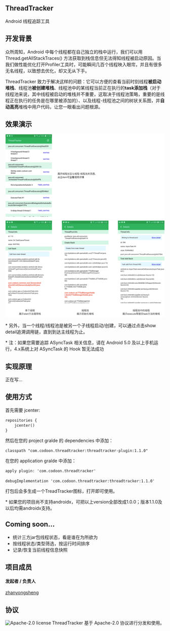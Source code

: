 ## ThreadTracker
Android 线程追踪工具

## 开发背景
众所周知，Android 中每个线程都在自己独立的栈中运行，我们可以用 Thread.getAllStackTraces() 方法获取到栈信息但无法得知线程被启动原因。当我们做性能优化打开Profiler工具时，可能瞬间几百个线程映入眼帘，并且有很多无名线程，以致想去优化，却又无从下手。

ThreadTracker 致力于解决这样的问题：它可以方便的查看当前时刻线程**被启动堆栈**、线程池**被创建堆栈**、线程池中的某线程当前正在执行的**task添加栈**（对于线程池来说，其中线程被启动的堆栈并不重要，这取决于线程池策略，重要的是线程正在执行的任务是在哪里被添加的）、以及线程-线程池之间的树状关系图，并**自动高亮**堆栈中用户代码，让您一眼看出问题根源。

## 效果演示
![](https://github.com/codoon/resource/blob/master/threadtracker/img/t1.jpg)
![](https://github.com/codoon/resource/blob/master/threadtracker/img/t2.jpg)

\* 另外，当一个线程/线程池是被另一个子线程启动/创建，可以通过点击show detail追溯调用链，直到到达主线程为止。

\* 注：如果您需要追踪 ASyncTask 相关信息，请在 Android 5.0 及以上手机运行，4.x系统上对 ASyncTask 的 Hook 暂无法成功

## 实现原理
正在写…

## 使用方式

首先需要 jcenter:

    repositories {
        jcenter()
    }
    
然后在您的 project gralde 的 dependencies 中添加：

    classpath "com.codoon.threadtracker:threadtracker-plugin:1.1.0"
        
在您的 application gralde 中添加：

    apply plugin: 'com.codoon.threadtracker'

    debugImplementation 'com.codoon.threadtracker:threadtracker:1.1.0'   

打包后会多生成一个TreadTracker图标，打开即可使用。

\* 如果您的项目尚不支持androidx，可把以上version全部改成1.0.0；版本1.1.0及以后均需androidx支持。

## Coming soon...
* 统计三方jar包线程状态，看是谁在为所欲为
* 按线程状态/类型筛选，按运行时间排序
* 记录/恢复当前线程信息快照

## 项目成员
#### 发起者 / 负责人
[zhanyongsheng](https://github.com/zhanyongsheng)

## 协议
<img alt="Apache-2.0 license" src="https://www.apache.org/img/ASF20thAnniversary.jpg" width="128">
ThreadTracker 基于 Apache-2.0 协议进行分发和使用。

